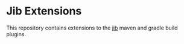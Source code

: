 # Jib Extensions

This repository contains extensions to the
[jib](https://github.com/GoogleContainerTools/jib) maven and gradle build plugins.
